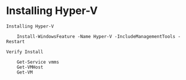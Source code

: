 # Installing Hyper-V

    Installing Hyper-V

        Install-WindowsFeature -Name Hyper-V -IncludeManagementTools -Restart

    Verify Install

        Get-Service vmms
        Get-VMHost
        Get-VM